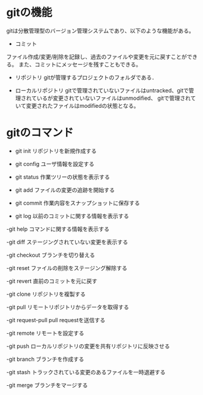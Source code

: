 # gitの機能

gitは分散管理型のバージョン管理システムであり、以下のような機能がある。

- コミット

ファイル作成/変更/削除を記録し、過去のファイルや変更を元に戻すことができる。
また、コミットにメッセージを残すこともできる。

- リポジトリ
gitが管理するプロジェクトのフォルダである．

- ローカルリポジトリ
gitで管理されていないファイルはuntracked、gitで管理されているが変更されていないファイルはunmodified、
gitで管理されていて変更されたファイルはmodifiedの状態となる。



# gitのコマンド

- git init
リポジトリを新規作成する

- git config
ユーザ情報を設定する

- git status
作業ツリーの状態を表示する

- git add
ファイルの変更の追跡を開始する

- git commit
作業内容をスナップショットに保存する

- git log
以前のコミットに関する情報を表示する

-git help
コマンドに関する情報を表示する

-git diff
ステージングされていない変更を表示する

-git checkout
ブランチを切り替える

-git reset
ファイルの削除をステージング解除する

-git revert
直前のコミットを元に戻す

-git clone
リポジトリを複製する

-git pull
リモートリポジトリからデータを取得する

-git request-pull
pull requestを送信する

-git remote
リモートを設定する

-git push
ローカルリポジトリの変更を共有リポジトリに反映させる

-git branch
ブランチを作成する

-git stash
トラックされている変更のあるファイルを一時退避する

-git merge
ブランチをマージする
